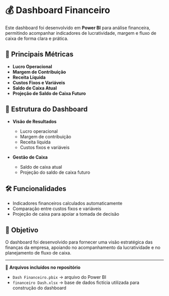 # 💰 Dashboard Financeiro

Este dashboard foi desenvolvido em **Power BI** para análise financeira, permitindo acompanhar indicadores de lucratividade, margem e fluxo de caixa de forma clara e prática.

## 🔎 Principais Métricas
- **Lucro Operacional**  
- **Margem de Contribuição**  
- **Receita Líquida**  
- **Custos Fixos e Variáveis**  
- **Saldo de Caixa Atual**  
- **Projeção de Saldo de Caixa Futuro**  

## 📑 Estrutura do Dashboard
- **Visão de Resultados**  
  - Lucro operacional  
  - Margem de contribuição  
  - Receita líquida  
  - Custos fixos e variáveis  

- **Gestão de Caixa**  
  - Saldo de caixa atual  
  - Projeção do saldo de caixa futuro  

## 🛠️ Funcionalidades
- Indicadores financeiros calculados automaticamente  
- Comparação entre custos fixos e variáveis  
- Projeção de caixa para apoiar a tomada de decisão  

## 🚀 Objetivo
O dashboard foi desenvolvido para fornecer uma visão estratégica das finanças da empresa, apoiando no acompanhamento da lucratividade e no planejamento de fluxo de caixa.  

---

📂 **Arquivos incluídos no repositório**  
- `Dash Financeiro.pbix` → arquivo do Power BI  
- `financeiro Dash.xlsx` → base de dados fictícia utilizada para construção do dashboard   
